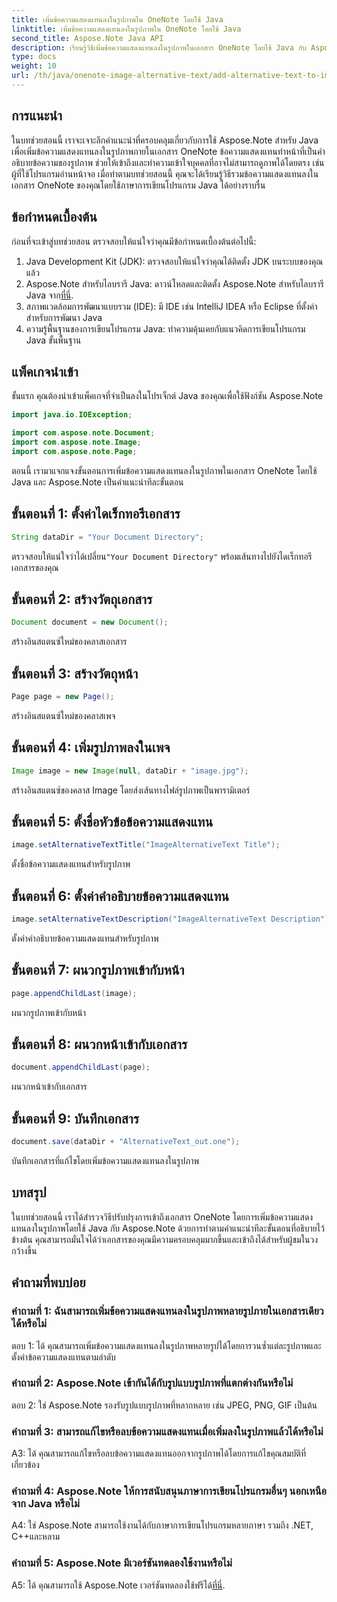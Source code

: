 ```yaml
---
title: เพิ่มข้อความแสดงแทนลงในรูปภาพใน OneNote โดยใช้ Java
linktitle: เพิ่มข้อความแสดงแทนลงในรูปภาพใน OneNote โดยใช้ Java
second_title: Aspose.Note Java API
description: เรียนรู้วิธีเพิ่มข้อความแสดงแทนลงในรูปภาพในเอกสาร OneNote โดยใช้ Java กับ Aspose.Note ซึ่งช่วยเพิ่มความสามารถในการเข้าถึงและการรวมกลุ่ม
type: docs
weight: 10
url: /th/java/onenote-image-alternative-text/add-alternative-text-to-image/
---
```

## การแนะนำ

ในบทช่วยสอนนี้ เราจะเจาะลึกคำแนะนำที่ครอบคลุมเกี่ยวกับการใช้ Aspose.Note สำหรับ Java เพื่อเพิ่มข้อความแสดงแทนลงในรูปภาพภายในเอกสาร OneNote ข้อความแสดงแทนทำหน้าที่เป็นคำอธิบายข้อความของรูปภาพ ช่วยให้เข้าถึงและทำความเข้าใจบุคคลที่อาจไม่สามารถดูภาพได้โดยตรง เช่น ผู้ที่ใช้โปรแกรมอ่านหน้าจอ เมื่อทำตามบทช่วยสอนนี้ คุณจะได้เรียนรู้วิธีรวมข้อความแสดงแทนลงในเอกสาร OneNote ของคุณโดยใช้ภาษาการเขียนโปรแกรม Java ได้อย่างราบรื่น

## ข้อกำหนดเบื้องต้น

ก่อนที่จะเข้าสู่บทช่วยสอน ตรวจสอบให้แน่ใจว่าคุณมีข้อกำหนดเบื้องต้นต่อไปนี้:

1. Java Development Kit (JDK): ตรวจสอบให้แน่ใจว่าคุณได้ติดตั้ง JDK บนระบบของคุณแล้ว
2.  Aspose.Note สำหรับไลบรารี Java: ดาวน์โหลดและติดตั้ง Aspose.Note สำหรับไลบรารี Java จาก[ที่นี่](https://releases.aspose.com/note/java/).
3. สภาพแวดล้อมการพัฒนาแบบรวม (IDE): มี IDE เช่น IntelliJ IDEA หรือ Eclipse ที่ตั้งค่าสำหรับการพัฒนา Java
4. ความรู้พื้นฐานของการเขียนโปรแกรม Java: ทำความคุ้นเคยกับแนวคิดการเขียนโปรแกรม Java ขั้นพื้นฐาน

## แพ็คเกจนำเข้า

ขั้นแรก คุณต้องนำเข้าแพ็คเกจที่จำเป็นลงในโปรเจ็กต์ Java ของคุณเพื่อใช้ฟังก์ชัน Aspose.Note

```java
import java.io.IOException;

import com.aspose.note.Document;
import com.aspose.note.Image;
import com.aspose.note.Page;
```

ตอนนี้ เรามาแจกแจงขั้นตอนการเพิ่มข้อความแสดงแทนลงในรูปภาพในเอกสาร OneNote โดยใช้ Java และ Aspose.Note เป็นคำแนะนำทีละขั้นตอน

## ขั้นตอนที่ 1: ตั้งค่าไดเร็กทอรีเอกสาร

```java
String dataDir = "Your Document Directory";
```

 ตรวจสอบให้แน่ใจว่าได้เปลี่ยน`"Your Document Directory"` พร้อมเส้นทางไปยังไดเร็กทอรีเอกสารของคุณ

## ขั้นตอนที่ 2: สร้างวัตถุเอกสาร

```java
Document document = new Document();
```

สร้างอินสแตนซ์ใหม่ของคลาสเอกสาร

## ขั้นตอนที่ 3: สร้างวัตถุหน้า

```java
Page page = new Page();
```

สร้างอินสแตนซ์ใหม่ของคลาสเพจ

## ขั้นตอนที่ 4: เพิ่มรูปภาพลงในเพจ

```java
Image image = new Image(null, dataDir + "image.jpg");
```

สร้างอินสแตนซ์ของคลาส Image โดยส่งเส้นทางไฟล์รูปภาพเป็นพารามิเตอร์

## ขั้นตอนที่ 5: ตั้งชื่อหัวข้อข้อความแสดงแทน

```java
image.setAlternativeTextTitle("ImageAlternativeText Title");
```

ตั้งชื่อข้อความแสดงแทนสำหรับรูปภาพ

## ขั้นตอนที่ 6: ตั้งค่าคำอธิบายข้อความแสดงแทน

```java
image.setAlternativeTextDescription("ImageAlternativeText Description");
```

ตั้งค่าคำอธิบายข้อความแสดงแทนสำหรับรูปภาพ

## ขั้นตอนที่ 7: ผนวกรูปภาพเข้ากับหน้า

```java
page.appendChildLast(image);
```

ผนวกรูปภาพเข้ากับหน้า

## ขั้นตอนที่ 8: ผนวกหน้าเข้ากับเอกสาร

```java
document.appendChildLast(page);
```

ผนวกหน้าเข้ากับเอกสาร

## ขั้นตอนที่ 9: บันทึกเอกสาร

```java
document.save(dataDir + "AlternativeText_out.one");
```

บันทึกเอกสารที่แก้ไขโดยเพิ่มข้อความแสดงแทนลงในรูปภาพ

## บทสรุป

ในบทช่วยสอนนี้ เราได้สำรวจวิธีปรับปรุงการเข้าถึงเอกสาร OneNote โดยการเพิ่มข้อความแสดงแทนลงในรูปภาพโดยใช้ Java กับ Aspose.Note ด้วยการทำตามคำแนะนำทีละขั้นตอนที่อธิบายไว้ข้างต้น คุณสามารถมั่นใจได้ว่าเอกสารของคุณมีความครอบคลุมมากขึ้นและเข้าถึงได้สำหรับผู้ชมในวงกว้างขึ้น

## คำถามที่พบบ่อย

### คำถามที่ 1: ฉันสามารถเพิ่มข้อความแสดงแทนลงในรูปภาพหลายรูปภายในเอกสารเดียวได้หรือไม่

ตอบ 1: ได้ คุณสามารถเพิ่มข้อความแสดงแทนลงในรูปภาพหลายรูปได้โดยการวนซ้ำแต่ละรูปภาพและตั้งค่าข้อความแสดงแทนตามลำดับ

### คำถามที่ 2: Aspose.Note เข้ากันได้กับรูปแบบรูปภาพที่แตกต่างกันหรือไม่

ตอบ 2: ใช่ Aspose.Note รองรับรูปแบบรูปภาพที่หลากหลาย เช่น JPEG, PNG, GIF เป็นต้น

### คำถามที่ 3: สามารถแก้ไขหรือลบข้อความแสดงแทนเมื่อเพิ่มลงในรูปภาพแล้วได้หรือไม่

A3: ได้ คุณสามารถแก้ไขหรือลบข้อความแสดงแทนออกจากรูปภาพได้โดยการแก้ไขคุณสมบัติที่เกี่ยวข้อง

### คำถามที่ 4: Aspose.Note ให้การสนับสนุนภาษาการเขียนโปรแกรมอื่นๆ นอกเหนือจาก Java หรือไม่

A4: ใช่ Aspose.Note สามารถใช้งานได้กับภาษาการเขียนโปรแกรมหลายภาษา รวมถึง .NET, C++และหลาม

### คำถามที่ 5: Aspose.Note มีเวอร์ชันทดลองใช้งานหรือไม่

 A5: ได้ คุณสามารถใช้ Aspose.Note เวอร์ชันทดลองใช้ฟรีได้[ที่นี่](https://releases.aspose.com/).